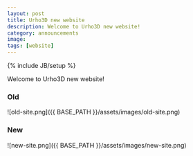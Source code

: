```yaml
---
layout: post
title: Urho3D new website
description: Welcome to Urho3D new website!
category: announcements
image:
tags: [website]
---
```

{% include JB/setup %}

Welcome to Urho3D new website!

### Old
![old-site.png]({{ BASE_PATH }}/assets/images/old-site.png)

### New
![new-site.png]({{ BASE_PATH }}/assets/images/new-site.png)
